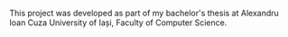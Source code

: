This project was developed as part of my bachelor's thesis at Alexandru Ioan Cuza University of Iași, Faculty of Computer Science.
